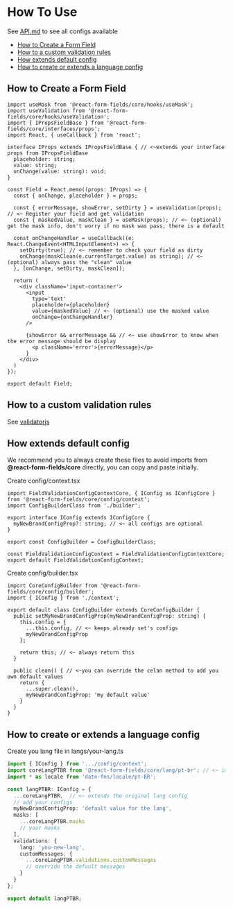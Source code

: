 # How To Use

See [API.md](https://github.com/react-form-fields/core/blob/master/API.md) to see all configs available

* [How to Create a Form Field](#how-to-create-a-form-field)
* [How to a custom validation rules](#how-to-a-custom-validation-rules)
* [How extends default config](#how-extends-default-config)
* [How to create or extends a language config](#how-to-create-or-extends-a-language-config)

## How to Create a Form Field

```tsx
import useMask from '@react-form-fields/core/hooks/useMask';
import useValidation from '@react-form-fields/core/hooks/useValidation';
import { IPropsFieldBase } from '@react-form-fields/core/interfaces/props';
import React, { useCallback } from 'react';

interface IProps extends IPropsFieldBase { // <~extends your interface props from IPropsFieldBase
  placeholder: string;
  value: string;
  onChange(value: string): void;
}

const Field = React.memo((props: IProps) => {
  const { onChange, placeholder } = props;

  const { errorMessage, showError, setDirty } = useValidation(props); // <~ Register your field and get validation
  const { maskedValue, maskClean } = useMask(props); // <~ (optional) get the mask info, don't worry if no mask was pass, there is a default
 
  const onChangeHandler = useCallback((e: React.ChangeEvent<HTMLInputElement>) => {
    setDirty(true); // <~ remember to check your field as dirty
    onChange(maskClean(e.currentTarget.value) as string); // <~ (optional) always pass the "clean" value
  }, [onChange, setDirty, maskClean]);

  return (
    <div className='input-container'>
      <input
        type='text'
        placeholder={placeholder}
        value={maskedValue} // <~ (optional) use the masked value
        onChange={onChangeHandler}
      />

      {showError && errorMessage && // <~ use showError to know when the error message should be display
        <p className='error'>{errorMessage}</p>
      }
    </div>
  )
});

export default Field;
```

## How to a custom validation rules

See [validatorjs](https://github.com/skaterdav85/validatorjs#register-custom-validation-rules)

## How extends default config

We recommend you to always create these files to avoid imports from **@react-form-fields/core**
directly, you can copy and paste initially.

Create config/context.tsx

```tsx
import FieldValidationConfigContextCore, { IConfig as IConfigCore } from '@react-form-fields/core/config/context';
import ConfigBuilderClass from './builder';

export interface IConfig extends IConfigCore {
  myNewBrandConfigProp?: string; // <~ all configs are optional
}

export const ConfigBuilder = ConfigBuilderClass;

const FieldValidationConfigContext = FieldValidationConfigContextCore;
export default FieldValidationConfigContext;
```

Create config/builder.tsx

```tsx
import CoreConfigBuilder from '@react-form-fields/core/config/builder';
import { IConfig } from './context';

export default class ConfigBuilder extends CoreConfigBuilder {
  public setMyNewBrandConfigProp(myNewBrandConfigProp: string) {
    this.config = {
      ...this.config, // <~ keeps already set's configs
      myNewBrandConfigProp
    };

    return this; // <~ always return this
  }

  public clean() { // <~you can override the celan method to add you own default values
    return {
      ...super.clean(),
      myNewBrandConfigProp: 'my default value' 
    }
  }
}
```

## How to create or extends a language config

Create you lang file in langs/your-lang.ts

```ts
import { IConfig } from '.../config/context';
import coreLangPTBR from '@react-form-fields/core/lang/pt-br'; // <~ import original lang config
import * as locale from 'date-fns/locale/pt-BR';

const langPTBR: IConfig = {
  ...coreLangPTBR,  // <~ extends the original lang config
  // add your configs
  myNewBrandConfigProp: 'default value for the lang',
  masks: [
    ...coreLangPTBR.masks
    // your masks
  ],
  validations: {
    lang: 'you-new-lang',
    customMessages: {
      ...coreLangPTBR.validations.customMessages
      // override the default messages
    }
  }
};

export default langPTBR;
```